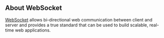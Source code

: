 <!-- usedin: [ _legacy_docker/Tutorials/1925-09-26-websocket-support-v1.md, _maestro/Tutorials/1925-09-26-websocket-support-v1.md, _node/tutorials/1925-09-26-websocket-support-v1.md, _rails/Tutorials/1925-09-26-websocket-support-v1.md] -->


## About WebSocket

[WebSocket](http://www.websocket.org) allows bi-directional web communication between client and server and provides a true standard that can be used to build scalable, real-time web applications.

